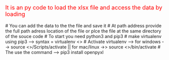 <p style="color:red; font-size:18px;">It is an py code to load the xlsx file and access the data by loading</p>
# You can add the data to the the file and save it 
# At path address provide the full path adress location of the file or plce the file at the same directory of the souce code
# To start you need python3 and pip3
# make virtualenv using pip3 --> syntax =  virtualenv <<name>>
# Activate virtualenv --> for windows  --> source <<name>>/Scripts/activate  || for mac/linux ->> source <<name>>/bin/activate
# The use the command --> pip3 install openpyxl
